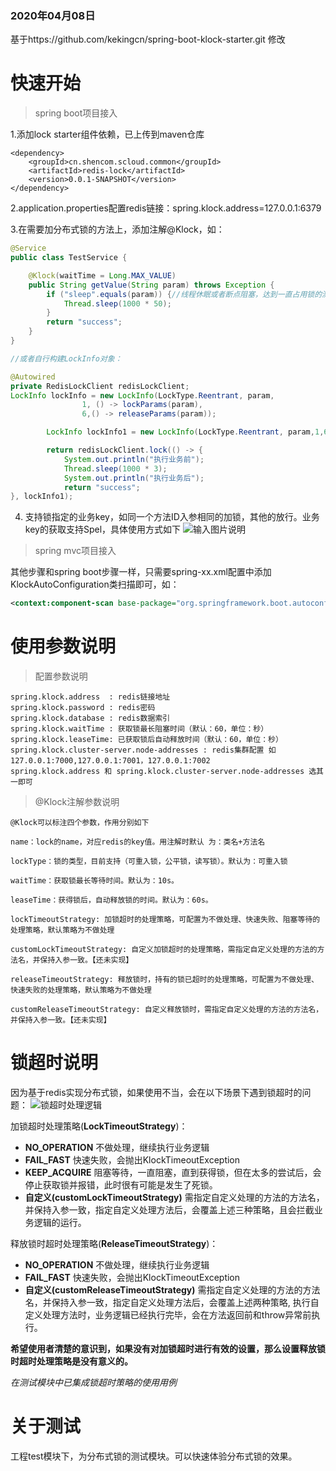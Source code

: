 ### 2020年04月08日
基于https://github.com/kekingcn/spring-boot-klock-starter.git 修改

# 快速开始

> spring boot项目接入


1.添加lock starter组件依赖，已上传到maven仓库
```
<dependency>
    <groupId>cn.shencom.scloud.common</groupId>
    <artifactId>redis-lock</artifactId>
    <version>0.0.1-SNAPSHOT</version>
</dependency>

```

2.application.properties配置redis链接：spring.klock.address=127.0.0.1:6379


3.在需要加分布式锁的方法上，添加注解@Klock，如：
```java
@Service
public class TestService {

    @Klock(waitTime = Long.MAX_VALUE)
    public String getValue(String param) throws Exception {
        if ("sleep".equals(param)) {//线程休眠或者断点阻塞，达到一直占用锁的测试效果
            Thread.sleep(1000 * 50);
        }
        return "success";
    }
}

//或者自行构建LockInfo对象：

@Autowired
private RedisLockClient redisLockClient;
LockInfo lockInfo = new LockInfo(LockType.Reentrant, param,
                1, () -> lockParams(param),
                6,() -> releaseParams(param));

        LockInfo lockInfo1 = new LockInfo(LockType.Reentrant, param,1,6);

        return redisLockClient.lock(() -> {
            System.out.println("执行业务前");
            Thread.sleep(1000 * 3);
            System.out.println("执行业务后");
            return "success";
}, lockInfo1);

```

4. 支持锁指定的业务key，如同一个方法ID入参相同的加锁，其他的放行。业务key的获取支持Spel，具体使用方式如下
![输入图片说明](https://gitee.com/uploads/images/2018/0125/100452_e5d61dc8_492218.png "屏幕截图.png")



> spring mvc项目接入

其他步骤和spring boot步骤一样，只需要spring-xx.xml配置中添加KlockAutoConfiguration类扫描即可，如：
```xml
<context:component-scan base-package="org.springframework.boot.autoconfigure.klock.KlockAutoConfiguration"/>
```

# 使用参数说明

> 配置参数说明

```properties
spring.klock.address  : redis链接地址
spring.klock.password : redis密码
spring.klock.database : redis数据索引
spring.klock.waitTime : 获取锁最长阻塞时间（默认：60，单位：秒）
spring.klock.leaseTime: 已获取锁后自动释放时间（默认：60，单位：秒）
spring.klock.cluster-server.node-addresses : redis集群配置 如 127.0.0.1:7000,127.0.0.1:7001，127.0.0.1:7002
spring.klock.address 和 spring.klock.cluster-server.node-addresses 选其一即可
```
> @Klock注解参数说明
```
@Klock可以标注四个参数，作用分别如下

name：lock的name，对应redis的key值。用注解时默认 为：类名+方法名

lockType：锁的类型，目前支持（可重入锁，公平锁，读写锁）。默认为：可重入锁

waitTime：获取锁最长等待时间。默认为：10s。

leaseTime：获得锁后，自动释放锁的时间。默认为：60s。

lockTimeoutStrategy: 加锁超时的处理策略，可配置为不做处理、快速失败、阻塞等待的处理策略，默认策略为不做处理

customLockTimeoutStrategy: 自定义加锁超时的处理策略，需指定自定义处理的方法的方法名，并保持入参一致。【还未实现】

releaseTimeoutStrategy: 释放锁时，持有的锁已超时的处理策略，可配置为不做处理、快速失败的处理策略，默认策略为不做处理

customReleaseTimeoutStrategy: 自定义释放锁时，需指定自定义处理的方法的方法名，并保持入参一致。【还未实现】
```
# 锁超时说明
因为基于redis实现分布式锁，如果使用不当，会在以下场景下遇到锁超时的问题：
![锁超时处理逻辑](https://wx1.sinaimg.cn/large/7dfa0a7bly1g24obim6cnj20u80jzgnf.jpg "锁超时处理逻辑.jpg")

加锁超时处理策略(**LockTimeoutStrategy**)：
- **NO_OPERATION** 不做处理，继续执行业务逻辑
- **FAIL_FAST** 快速失败，会抛出KlockTimeoutException
- **KEEP_ACQUIRE** 阻塞等待，一直阻塞，直到获得锁，但在太多的尝试后，会停止获取锁并报错，此时很有可能是发生了死锁。
- **自定义(customLockTimeoutStrategy)** 需指定自定义处理的方法的方法名，并保持入参一致，指定自定义处理方法后，会覆盖上述三种策略，且会拦截业务逻辑的运行。

释放锁时超时处理策略(**ReleaseTimeoutStrategy**)：
- **NO_OPERATION** 不做处理，继续执行业务逻辑
- **FAIL_FAST** 快速失败，会抛出KlockTimeoutException
- **自定义(customReleaseTimeoutStrategy)** 需指定自定义处理的方法的方法名，并保持入参一致，指定自定义处理方法后，会覆盖上述两种策略, 执行自定义处理方法时，业务逻辑已经执行完毕，会在方法返回前和throw异常前执行。

**希望使用者清楚的意识到，如果没有对加锁超时进行有效的设置，那么设置释放锁时超时处理策略是没有意义的。**

*在测试模块中已集成锁超时策略的使用用例*
# 关于测试
工程test模块下，为分布式锁的测试模块。可以快速体验分布式锁的效果。
